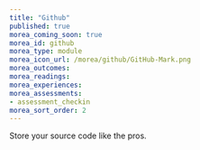 ```yaml
---
title: "Github"
published: true
morea_coming_soon: true
morea_id: github
morea_type: module
morea_icon_url: /morea/github/GitHub-Mark.png
morea_outcomes:
morea_readings: 
morea_experiences:
morea_assessments:
- assessment_checkin
morea_sort_order: 2
---
```


Store your source code like the pros.